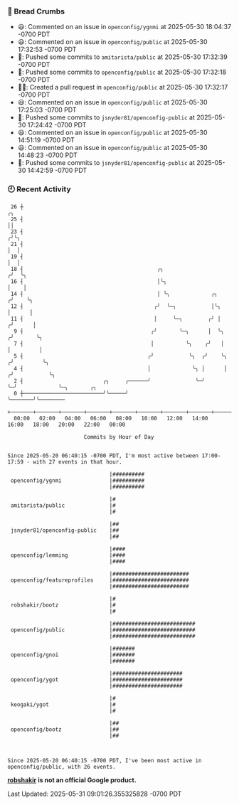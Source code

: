 ### 🍞 Bread Crumbs

 * 😃: Commented on an issue in `openconfig/ygnmi` at 2025-05-30 18:04:37 -0700 PDT
 * 😃: Commented on an issue in `openconfig/public` at 2025-05-30 17:32:53 -0700 PDT
 * 🚢: Pushed some commits to `amitarista/public` at 2025-05-30 17:32:39 -0700 PDT
 * 🚢: Pushed some commits to `openconfig/public` at 2025-05-30 17:32:18 -0700 PDT
 * ✍🏼: Created a pull request in `openconfig/public` at 2025-05-30 17:32:17 -0700 PDT
 * 😃: Commented on an issue in `openconfig/public` at 2025-05-30 17:25:03 -0700 PDT
 * 🚢: Pushed some commits to `jsnyder81/openconfig-public` at 2025-05-30 17:24:42 -0700 PDT
 * 😃: Commented on an issue in `openconfig/public` at 2025-05-30 14:51:19 -0700 PDT
 * 😃: Commented on an issue in `openconfig/public` at 2025-05-30 14:48:23 -0700 PDT
 * 🚢: Pushed some commits to `jsnyder81/openconfig-public` at 2025-05-30 14:42:59 -0700 PDT

### 🕘 Recent Activity
```
 26 ┼                                                                        ╭╮
 25 ┤                                                                        ││
 23 ┤                                                                       ╭╯╰╮
 21 ┤                                                                       │  │
 19 ┤                                                                       │  │
 18 ┤                                          ╭╮                          ╭╯  ╰╮
 16 ┤                                          │╰╮                         │    │
 14 ┤                                          │ ╰╮             ╭╮        ╭╯    ╰╮
 12 ┤                                         ╭╯  ╰─╮           │╰╮       │      │
 11 ┤                                         │     ╰─╮        ╭╯ │      ╭╯      │
  9 ┤                                        ╭╯       ╰─╮      │  ╰╮    ╭╯       ╰╮
  7 ┤                                        │          ╰╮    ╭╯   │    │         │
  5 ┤                                       ╭╯           ╰╮  ╭╯    ╰╮  ╭╯         ╰╮
  4 ┤                                       │             ╰╮ │      │ ╭╯           ╰╮
  2 ┤                         ╭╮     ╭──────╯              ╰─╯      ╰─╯             ╰─╮       ╭╮
  0 ┼─────────────────────────╯╰─────╯                                                ╰───────╯╰────────
    +───────+───────+───────+───────+───────+───────+───────+───────+───────+───────+───────+───────+────
  00:00   02:00   04:00   06:00   08:00   10:00   12:00   14:00   16:00   18:00   20:00   22:00   00:00   

						Commits by Hour of Day


Since 2025-05-20 06:40:15 -0700 PDT, I'm most active between 17:00-17:59 - with 27 events in that hour.

```



```
                                |##########
 openconfig/ygnmi               |##########
                                |##########

                                |#
 amitarista/public              |#
                                |#

                                |##
 jsnyder81/openconfig-public    |##
                                |##

                                |####
 openconfig/lemming             |####
                                |####

                                |########################
 openconfig/featureprofiles     |########################
                                |########################

                                |#
 robshakir/bootz                |#
                                |#

                                |##########################
 openconfig/public              |##########################
                                |##########################

                                |#######
 openconfig/gnoi                |#######
                                |#######

                                |######################
 openconfig/ygot                |######################
                                |######################

                                |#
 keogaki/ygot                   |#
                                |#

                                |##
 openconfig/bootz               |##
                                |##



Since 2025-05-20 06:40:15 -0700 PDT, I've been most active in openconfig/public, with 26 events.

```
**[robshakir](mailto:robjs@google.com) is not an official Google product.**  


Last Updated: 2025-05-31 09:01:26.355325828 -0700 PDT
